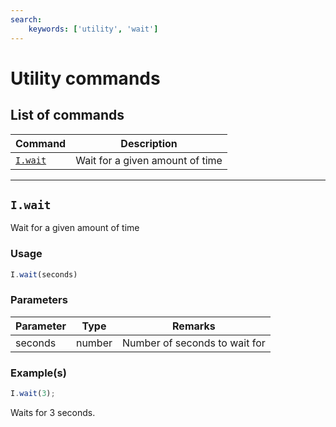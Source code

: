 ```yaml
---
search:
    keywords: ['utility', 'wait']
---
```


# Utility commands

## List of commands

| Command | Description|
|---------|------------|
| [`I.wait`](#iwait) | Wait for a given amount of time  |

---

## `I.wait`

Wait for a given amount of time

### Usage
```javascript
I.wait(seconds)
```

### Parameters

| Parameter | Type | Remarks|
|----------|------|--------|
| seconds | number | Number of seconds to wait for |

### Example(s)

```javascript
I.wait(3);
```
Waits for 3 seconds.